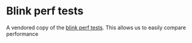 # Blink perf tests

A vendored copy of the [blink perf tests].
This allows us to easily compare performance

[blink perf tests]: https://chromium.googlesource.com/chromium/src/+/HEAD/third_party/blink/perf_tests/

